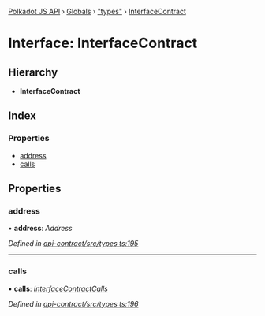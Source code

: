 [Polkadot JS API](../README.md) › [Globals](../globals.md) › ["types"](../modules/_types_.md) › [InterfaceContract](_types_.interfacecontract.md)

# Interface: InterfaceContract

## Hierarchy

* **InterfaceContract**

## Index

### Properties

* [address](_types_.interfacecontract.md#address)
* [calls](_types_.interfacecontract.md#calls)

## Properties

###  address

• **address**: *Address*

*Defined in [api-contract/src/types.ts:195](https://github.com/polkadot-js/api/blob/aaff64404a/packages/api-contract/src/types.ts#L195)*

___

###  calls

• **calls**: *[InterfaceContractCalls](_types_.interfacecontractcalls.md)*

*Defined in [api-contract/src/types.ts:196](https://github.com/polkadot-js/api/blob/aaff64404a/packages/api-contract/src/types.ts#L196)*
